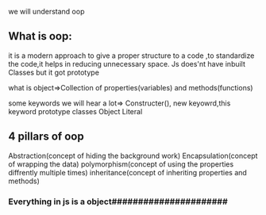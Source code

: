 we will understand oop

## What is oop:
it is a modern approach to give a proper structure to a code ,to standardize the code,it helps in reducing unnecessary space.
Js does'nt have inbuilt Classes but it got prototype

what is object=>Collection of properties(variables) and methods(functions)

some keywords we will hear a lot=>
Constructer(),
new keyowrd,this keyword
prototype
classes
Object Literal

## 4 pillars of oop
Abstraction(concept of hiding the background work)
Encapsulation(concept of wrapping the data)
polymorphism(concept of using the properties diffrently multiple times)
inheritance(concept of inheriting properties and methods)

### Everything in js is a object######################


